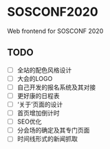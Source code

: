 # SOSCONF2020

Web frontend for SOSCONF 2020

## TODO

- [ ] 全站的配色风格设计
- [ ] 大会的LOGO
- [ ] 自己开发的报名系统及其对接
- [ ] 更好康的日程表
- [ ] ‘关于’页面的设计
- [ ] 首页增加倒计时
- [ ] SEO优化
- [ ] 分会场的确定及其专门页面
- [ ] 时间线形式的新闻抓取
